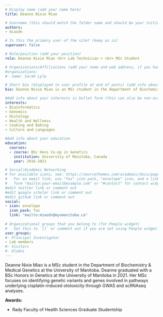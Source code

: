```yaml
---
# Display name (add your name here)
title: Deanne Nixie Miao

# Username (this should match the folder name and should be your initial and surname)
authors:
- miaodn

# Is this the primary user of the site? (keep as is)
superuser: false

# Role/position (add your position)
role: Deanne Nixie Miao <br> Lab Technician > <br> MSc Student

# Organizations/Affiliations (add your name and web address, if you have one)
#organizations:
#- name: Sarah Lyle

# Short bio (displayed in user profile at end of posts) (add info about yourself)
bio: Deanne Nixie Miao is an MSc student in the Department of Biochemistry and Medical Genetics at the University of Manitoba. 

#Add info about your interests in bullet form (this can also be non-academic) 
interests:
- Bioinformatics 
- Genomics
- Histology
- Health and Wellness
- Cooking and Baking
- Culture and Languages

#Add info about your education 
education:
  courses:
  - course: BSc Hons Co-op in Genetics
    institution: University of Manitoba, Canada
    year: 2016-2021

# Social/Academic Networking
# For available icons, see: https://sourcethemes.com/academic/docs/page-builder/#icons
#   For an email link, use "fas" icon pack, "envelope" icon, and a link in the
#   form "mailto:your-email@example.com" or "#contact" for contact widget.
#edit twitter link or comment out
#edit google scholar link or comment out
#edit github link or comment out
social:
- icon: envelope
  icon_pack: fas
  link: "mailto:miaodn@myumanitoba.ca"
  
# Organizational groups that you belong to (for People widget)
#   Set this to `[]` or comment out if you are not using People widget.
user_groups:
#- Principal Investigator
- Lab members
#- Visitors
#- Alumni
---
```


Deanne Nixie Miao is a MSc student in the Department of Biochemistry & Medical Genetics at the University of Manitoba. Deanne graduated with a BSc Honors in Genetics at the University of Manitoba in 2021. Her MSc focuses on identifying genetic variants and genes involved in pathways underlying cisplatin-induced ototoxicity through GWAS and scRNAseq analyses.


**Awards:** 
- Rady Faculty of Health Sciences Graduate Studentship

